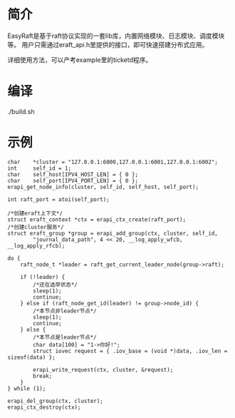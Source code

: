 # 简介

EasyRaft是基于raft协议实现的一套lib库，内置网络模块、日志模块、调度模块等。
用户只需通过eraft_api.h里提供的接口，即可快速搭建分布式应用。

详细使用方法，可以产考example里的ticketd程序。

# 编译

./build.sh

# 示例

	char    *cluster = "127.0.0.1:6000,127.0.0.1:6001,127.0.0.1:6002";
	int     self_id = 1;
	char    self_host[IPV4_HOST_LEN] = { 0 };
	char    self_port[IPV4_PORT_LEN] = { 0 };
	erapi_get_node_info(cluster, self_id, self_host, self_port);

	int raft_port = atoi(self_port);

	/*创建eraft上下文*/
	struct eraft_context *ctx = erapi_ctx_create(raft_port);
	/*创建cluster服务*/
	struct eraft_group *group = erapi_add_group(ctx, cluster, self_id,
			"journal_data_path", 4 << 20, __log_apply_wfcb, __log_apply_rfcb);

	do {
		raft_node_t *leader = raft_get_current_leader_node(group->raft);

		if (!leader) {
			/*还在选举状态*/
			sleep(1);
			continue;
		} else if (raft_node_get_id(leader) != group->node_id) {
			/*本节点非leader节点*/
			sleep(1);
			continue;
		} else {
			/*本节点是leader节点*/
			char data[100] = "1->你好!";
			struct iovec request = { .iov_base = (void *)data, .iov_len = sizeof(data) };

			erapi_write_request(ctx, cluster, &request);
			break;
		}
	} while (1);

	erapi_del_group(ctx, cluster);
	erapi_ctx_destroy(ctx);
